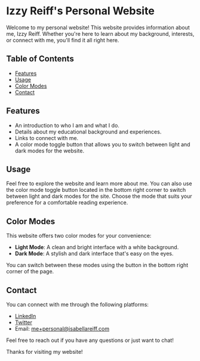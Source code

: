 # Izzy Reiff's Personal Website

Welcome to my personal website! This website provides information about me, Izzy Reiff. Whether you're here to learn about my background, interests, or connect with me, you'll find it all right here.

## Table of Contents

- [Features](#features)
- [Usage](#usage)
- [Color Modes](#color-modes)
- [Contact](#contact)

## Features

- An introduction to who I am and what I do.
- Details about my educational background and experiences.
- Links to connect with me.
- A color mode toggle button that allows you to switch between light and dark modes for the website.

## Usage

Feel free to explore the website and learn more about me. You can also use the color mode toggle button located in the bottom right corner to switch between light and dark modes for the site. Choose the mode that suits your preference for a comfortable reading experience.

## Color Modes

This website offers two color modes for your convenience:

- **Light Mode**: A clean and bright interface with a white background.
- **Dark Mode**: A stylish and dark interface that's easy on the eyes.

You can switch between these modes using the button in the bottom right corner of the page.

## Contact

You can connect with me through the following platforms:

- [LinkedIn](https://www.linkedin.com/in/izzyreiff/)
- [Twitter](https://twitter.com/izzyreiff/)
- Email: me+personal@isabellareiff.com

Feel free to reach out if you have any questions or just want to chat!

Thanks for visiting my website!
